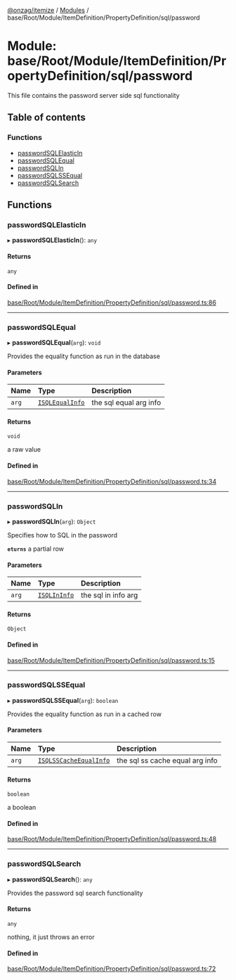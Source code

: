 [@onzag/itemize](../README.md) / [Modules](../modules.md) / base/Root/Module/ItemDefinition/PropertyDefinition/sql/password

# Module: base/Root/Module/ItemDefinition/PropertyDefinition/sql/password

This file contains the password server side sql functionality

## Table of contents

### Functions

- [passwordSQLElasticIn](base_Root_Module_ItemDefinition_PropertyDefinition_sql_password.md#passwordsqlelasticin)
- [passwordSQLEqual](base_Root_Module_ItemDefinition_PropertyDefinition_sql_password.md#passwordsqlequal)
- [passwordSQLIn](base_Root_Module_ItemDefinition_PropertyDefinition_sql_password.md#passwordsqlin)
- [passwordSQLSSEqual](base_Root_Module_ItemDefinition_PropertyDefinition_sql_password.md#passwordsqlssequal)
- [passwordSQLSearch](base_Root_Module_ItemDefinition_PropertyDefinition_sql_password.md#passwordsqlsearch)

## Functions

### passwordSQLElasticIn

▸ **passwordSQLElasticIn**(): `any`

#### Returns

`any`

#### Defined in

[base/Root/Module/ItemDefinition/PropertyDefinition/sql/password.ts:86](https://github.com/onzag/itemize/blob/a24376ed/base/Root/Module/ItemDefinition/PropertyDefinition/sql/password.ts#L86)

___

### passwordSQLEqual

▸ **passwordSQLEqual**(`arg`): `void`

Provides the equality function as run in the database

#### Parameters

| Name | Type | Description |
| :------ | :------ | :------ |
| `arg` | [`ISQLEqualInfo`](../interfaces/base_Root_Module_ItemDefinition_PropertyDefinition_types.ISQLEqualInfo.md) | the sql equal arg info |

#### Returns

`void`

a raw value

#### Defined in

[base/Root/Module/ItemDefinition/PropertyDefinition/sql/password.ts:34](https://github.com/onzag/itemize/blob/a24376ed/base/Root/Module/ItemDefinition/PropertyDefinition/sql/password.ts#L34)

___

### passwordSQLIn

▸ **passwordSQLIn**(`arg`): `Object`

Specifies how to SQL in the password

**`eturns`** a partial row

#### Parameters

| Name | Type | Description |
| :------ | :------ | :------ |
| `arg` | [`ISQLInInfo`](../interfaces/base_Root_Module_ItemDefinition_PropertyDefinition_types.ISQLInInfo.md) | the sql in info arg |

#### Returns

`Object`

#### Defined in

[base/Root/Module/ItemDefinition/PropertyDefinition/sql/password.ts:15](https://github.com/onzag/itemize/blob/a24376ed/base/Root/Module/ItemDefinition/PropertyDefinition/sql/password.ts#L15)

___

### passwordSQLSSEqual

▸ **passwordSQLSSEqual**(`arg`): `boolean`

Provides the equality function as run in a cached row

#### Parameters

| Name | Type | Description |
| :------ | :------ | :------ |
| `arg` | [`ISQLSSCacheEqualInfo`](../interfaces/base_Root_Module_ItemDefinition_PropertyDefinition_types.ISQLSSCacheEqualInfo.md) | the sql ss cache equal arg info |

#### Returns

`boolean`

a boolean

#### Defined in

[base/Root/Module/ItemDefinition/PropertyDefinition/sql/password.ts:48](https://github.com/onzag/itemize/blob/a24376ed/base/Root/Module/ItemDefinition/PropertyDefinition/sql/password.ts#L48)

___

### passwordSQLSearch

▸ **passwordSQLSearch**(): `any`

Provides the password sql search functionality

#### Returns

`any`

nothing, it just throws an error

#### Defined in

[base/Root/Module/ItemDefinition/PropertyDefinition/sql/password.ts:72](https://github.com/onzag/itemize/blob/a24376ed/base/Root/Module/ItemDefinition/PropertyDefinition/sql/password.ts#L72)

